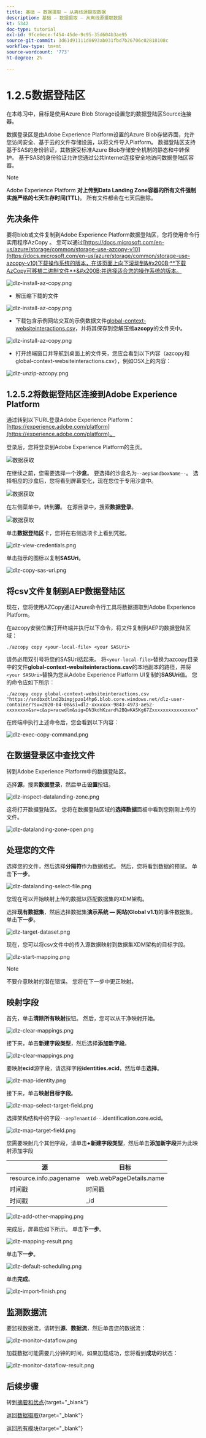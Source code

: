 ```yaml
---
title: 基础 — 数据摄取 — 从离线源摄取数据
description: 基础 — 数据摄取 — 从离线源摄取数据
kt: 5342
doc-type: tutorial
exl-id: 9fce6ece-f454-45de-9c95-35d604b3ae95
source-git-commit: 3d61d91111d8693ab031fbd7b26706c02818108c
workflow-type: tm+mt
source-wordcount: '773'
ht-degree: 2%

---
```


# 1.2.5数据登陆区

在本练习中，目标是使用Azure Blob Storage设置您的数据登陆区Source连接器。

数据登录区是由Adobe Experience Platform设置的Azure Blob存储界面，允许您访问安全、基于云的文件存储设施，以将文件导入Platform。 数据登陆区支持基于SAS的身份验证，其数据受标准Azure Blob存储安全机制的静态和中转保护。 基于SAS的身份验证允许您通过公共Internet连接安全地访问数据登陆区容器。

>[!NOTE]
>
> Adobe Experience Platform **对上传到Data Landing Zone容器的所有文件强制实施严格的七天生存时间(TTL)**。 所有文件都会在七天后删除。


## 先决条件

要将blob或文件复制到Adobe Experience Platform数据登陆区，您将使用命令行实用程序AzCopy 。 您可以通过[https://docs.microsoft.com/en-us/azure/storage/common/storage-use-azcopy-v10](https://docs.microsoft.com/en-us/azure/storage/common/storage-use-azcopy-v10)下载操作系统的版本，在该页面上向下滚动到&#x200B;**下载AzCopy可移植二进制文件**&#x200B;并选择适合您的操作系统的版本。

![dlz-install-az-copy.png](./images/dlzinstallazcopy.png)

- 解压缩下载的文件

![dlz-install-az-copy.png](./images/dlz1.png)

- 下载包含示例网站交互的示例数据文件[global-context-websiteinteractions.csv](./../../../../assets/csv/data-ingestion/global-context-websiteinteractions.csv)，并将其保存到您解压缩&#x200B;**azcopy**&#x200B;的文件夹中。

![dlz-install-az-copy.png](./images/dlz2.png)

- 打开终端窗口并导航到桌面上的文件夹，您应会看到以下内容（azcopy和global-context-websiteinteractions.csv），例如OSX上的内容：

![dlz-unzip-azcopy.png](./images/dlzunzipazcopy.png)

## 1.2.5.2将数据登陆区连接到Adobe Experience Platform

通过转到以下URL登录Adobe Experience Platform： [https://experience.adobe.com/platform](https://experience.adobe.com/platform)。

登录后，您将登录到Adobe Experience Platform的主页。

![数据获取](./images/home.png)

在继续之前，您需要选择一个&#x200B;**沙盒**。 要选择的沙盒名为``--aepSandboxName--``。  选择相应的沙盒后，您将看到屏幕变化，现在您位于专用沙盒中。

![数据获取](./images/sb1.png)

在左侧菜单中，转到&#x200B;**源**。 在源目录中，搜索&#x200B;**数据登录**。

![数据获取](./images/sourcesdlz.png)

单击&#x200B;**数据登陆区**&#x200B;卡，您将在右侧选项卡上看到凭据。

![dlz-view-credentials.png](./images/dlzviewcredentials.png)

单击指示的图标以复制&#x200B;**SASUri**。

![dlz-copy-sas-uri.png](./images/dlzcopysasuri.png)

## 将csv文件复制到AEP数据登陆区

现在，您将使用AZCopy通过Azure命令行工具将数据摄取到Adobe Experience Platform。

在azcopy安装位置打开终端并执行以下命令，将文件复制到AEP的数据登陆区域：

``./azcopy copy <your-local-file> <your SASUri>``

请务必用双引号将您的SASUri括起来。 将`<your-local-file>`替换为azcopy目录中的文件&#x200B;**global-context-websiteinteractions.csv**&#x200B;的本地副本的路径，并将`<your SASUri>`替换为您从Adobe Experience Platform UI复制的&#x200B;**SASUri**&#x200B;值。 您的命令应如下所示：

```command
./azcopy copy global-context-websiteinteractions.csv "https://sndbxdtlnd2bimpjpzo14hp6.blob.core.windows.net/dlz-user-container?sv=2020-04-08&si=dlz-xxxxxxx-9843-4973-ae52-xxxxxxxx&sr=c&sp=racwdlm&sig=DN3kdhKzard%2BQwKASKg67Zxxxxxxxxxxxxxxxx"
```

在终端中执行上述命令后，您会看到以下内容：

![dlz-exec-copy-command.png](./images/dlzexeccopycommand.png)

## 在数据登录区中查找文件

转到Adobe Experience Platform中的数据登陆区。

选择&#x200B;**源**，搜索&#x200B;**数据登录**，然后单击&#x200B;**设置**&#x200B;按钮。

![dlz-inspect-datalanding-zone.png](./images/dlzinspectdatalandingzone.png)

这将打开数据登陆区。 您将在数据登陆区域的&#x200B;**选择数据**&#x200B;面板中看到您刚刚上传的文件。

![dlz-datalanding-zone-open.png](./images/dlzdatalandingzoneopen.png)

## 处理您的文件

选择您的文件，然后选择&#x200B;**分隔符**&#x200B;作为数据格式。 然后，您将看到数据的预览。 单击&#x200B;**下一步**。

![dlz-datalanding-select-file.png](./images/dlzdatalandingselectfile.png)

您现在可以开始映射上传的数据以匹配数据集的XDM架构。

选择&#x200B;**现有数据集**，然后选择数据集&#x200B;**演示系统 — 网站(Global v1.1)**&#x200B;的事件数据集。 单击&#x200B;**下一步**。

![dlz-target-dataset.png](./images/dlztargetdataset.png)

现在，您可以将csv文件中的传入源数据映射到数据集XDM架构的目标字段。

![dlz-start-mapping.png](./images/dlzstartmapping.png)

>[!NOTE]
>
> 不要介意映射的潜在错误。 您将在下一步中更正映射。

## 映射字段

首先，单击&#x200B;**清除所有映射**&#x200B;按钮。 然后，您可以从干净映射开始。

![dlz-clear-mappings.png](./images/mappings1.png)

接下来，单击&#x200B;**新建字段类型**，然后选择&#x200B;**添加新字段**。

![dlz-clear-mappings.png](./images/dlzclearmappings.png)

要映射&#x200B;**ecid**&#x200B;源字段，请选择字段&#x200B;**identities.ecid**，然后单击&#x200B;**选择**。

![dlz-map-identity.png](./images/dlzmapidentity.png)

接下来，单击&#x200B;**映射目标字段**。

![dlz-map-select-target-field.png](./images/dlzmapselecttargetfield.png)

选择架构结构中的字段``--aepTenantId--``.identification.core.ecid。

![dlz-map-target-field.png](./images/dlzmaptargetfield.png)

您需要映射几个其他字段，请单击&#x200B;**+新建字段类型**，然后单击&#x200B;**添加新字段**&#x200B;并为此映射添加字段

| 源 | 目标 |
|---|---|
| resource.info.pagename | web.webPageDetails.name |
| 时间戳 | 时间戳 |
| 时间戳 | _id |

![dlz-add-other-mapping.png](./images/dlzaddothermapping.png)

完成后，屏幕应如下所示。 单击&#x200B;**下一步**。

![dlz-mapping-result.png](./images/dlzmappingresult.png)

单击&#x200B;**下一步**。

![dlz-default-scheduling.png](./images/dlzdefaultscheduling.png)

单击&#x200B;**完成**。

![dlz-import-finish.png](./images/dlzimportfinish.png)

## 监测数据流

要监视数据流，请转到&#x200B;**源**、**数据流**，然后单击您的数据流：

![dlz-monitor-dataflow.png](./images/dlzmonitordataflow.png)

加载数据可能需要几分钟的时间，如果加载成功，您将看到&#x200B;**成功**&#x200B;的状态：

![dlz-monitor-dataflow-result.png](./images/dlzmonitordataflowresult.png)

## 后续步骤

转到[摘要和优点](./summary.md){target="_blank"}

返回[数据摄取](./data-ingestion.md){target="_blank"}

返回[所有模块](./../../../../overview.md){target="_blank"}
